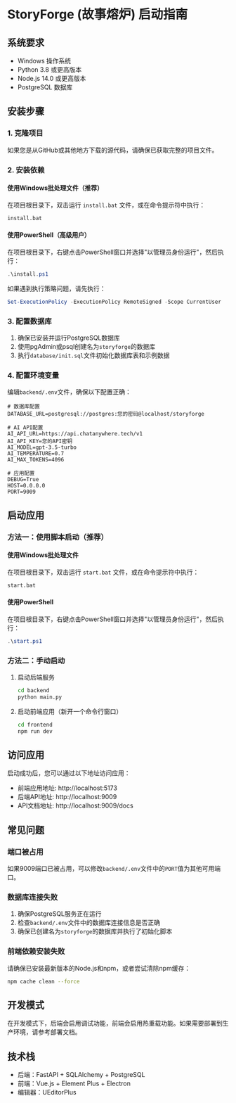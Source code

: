  # StoryForge (故事熔炉) 启动指南

## 系统要求

- Windows 操作系统
- Python 3.8 或更高版本
- Node.js 14.0 或更高版本
- PostgreSQL 数据库

## 安装步骤

### 1. 克隆项目

如果您是从GitHub或其他地方下载的源代码，请确保已获取完整的项目文件。

### 2. 安装依赖

#### 使用Windows批处理文件（推荐）

在项目根目录下，双击运行 `install.bat` 文件，或在命令提示符中执行：

```bash
install.bat
```

#### 使用PowerShell（高级用户）

在项目根目录下，右键点击PowerShell窗口并选择"以管理员身份运行"，然后执行：

```powershell
.\install.ps1
```

如果遇到执行策略问题，请先执行：
```powershell
Set-ExecutionPolicy -ExecutionPolicy RemoteSigned -Scope CurrentUser
```

### 3. 配置数据库

1. 确保已安装并运行PostgreSQL数据库
2. 使用pgAdmin或psql创建名为`storyforge`的数据库
3. 执行`database/init.sql`文件初始化数据库表和示例数据

### 4. 配置环境变量

编辑`backend/.env`文件，确保以下配置正确：

```env
# 数据库配置
DATABASE_URL=postgresql://postgres:您的密码@localhost/storyforge

# AI API配置
AI_API_URL=https://api.chatanywhere.tech/v1
AI_API_KEY=您的API密钥
AI_MODEL=gpt-3.5-turbo
AI_TEMPERATURE=0.7
AI_MAX_TOKENS=4096

# 应用配置
DEBUG=True
HOST=0.0.0.0
PORT=9009
```

## 启动应用

### 方法一：使用脚本启动（推荐）

#### 使用Windows批处理文件

在项目根目录下，双击运行 `start.bat` 文件，或在命令提示符中执行：

```bash
start.bat
```

#### 使用PowerShell

在项目根目录下，右键点击PowerShell窗口并选择"以管理员身份运行"，然后执行：

```powershell
.\start.ps1
```

### 方法二：手动启动

1. 启动后端服务
   ```bash
   cd backend
   python main.py
   ```

2. 启动前端应用（新开一个命令行窗口）
   ```bash
   cd frontend
   npm run dev
   ```

## 访问应用

启动成功后，您可以通过以下地址访问应用：

- 前端应用地址: http://localhost:5173
- 后端API地址: http://localhost:9009
- API文档地址: http://localhost:9009/docs

## 常见问题

### 端口被占用

如果9009端口已被占用，可以修改`backend/.env`文件中的`PORT`值为其他可用端口。

### 数据库连接失败

1. 确保PostgreSQL服务正在运行
2. 检查`backend/.env`文件中的数据库连接信息是否正确
3. 确保已创建名为`storyforge`的数据库并执行了初始化脚本

### 前端依赖安装失败

请确保已安装最新版本的Node.js和npm，或者尝试清除npm缓存：

```bash
npm cache clean --force
```

## 开发模式

在开发模式下，后端会启用调试功能，前端会启用热重载功能。如果需要部署到生产环境，请参考部署文档。

## 技术栈

- 后端：FastAPI + SQLAlchemy + PostgreSQL
- 前端：Vue.js + Element Plus + Electron
- 编辑器：UEditorPlus
